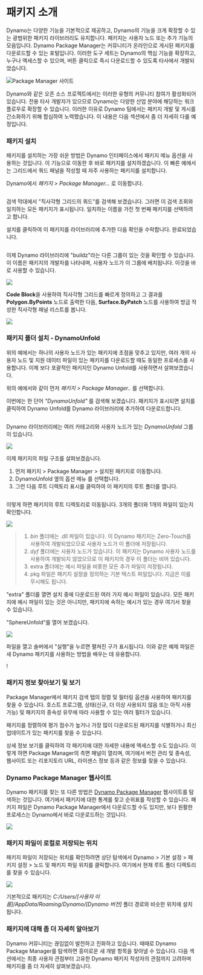 # 패키지 소개

Dynamo는 다양한 기능을 기본적으로 제공하고, Dynamo의 기능을 크게 확장할 수 있는 광범위한 패키지 라이브러리도 유지합니다. 패키지는 사용자 노드 또는 추가 기능의 모음입니다. Dynamo Package Manager는 커뮤니티가 온라인으로 게시된 패키지를 다운로드할 수 있는 포털입니다. 이러한 도구 세트는 Dynamo의 핵심 기능을 확장하고, 누구나 액세스할 수 있으며, 버튼 클릭으로 즉시 다운로드할 수 있도록 타사에서 개발되었습니다.

![Package Manager 사이트](../images/6-2/1/dpm.jpg)

Dynamo와 같은 오픈 소스 프로젝트에서는 이러한 유형의 커뮤니티 참여가 활성화되어 있습니다. 전용 타사 개발자가 있으므로 Dynamo는 다양한 산업 분야에 해당하는 워크플로우로 확장할 수 있습니다. 이러한 이유로 Dynamo 팀에서는 패키지 개발 및 게시를 간소화하기 위해 합심하여 노력했습니다. 이 내용은 다음 섹션에서 좀 더 자세히 다룰 예정입니다.

### 패키지 설치

패키지를 설치하는 가장 쉬운 방법은 Dynamo 인터페이스에서 패키지 메뉴 옵션을 사용하는 것입니다. 이 기능으로 이동한 후 바로 패키지를 설치하겠습니다. 이 빠른 예에서는 그리드에서 쿼드 패널을 작성할 때 자주 사용하는 패키지를 설치합니다.

Dynamo에서 _패키지 > Package Manager..._ 로 이동합니다.

<figure><img src="../../.gitbook/assets/package-manager-menu.png" alt=""><figcaption></figcaption></figure>

검색 막대에서 "직사각형 그리드의 쿼드"를 검색해 보겠습니다. 그러면 이 검색 조회와 일치하는 모든 패키지가 표시됩니다. 일치하는 이름을 가진 첫 번째 패키지를 선택하려고 합니다.

설치를 클릭하여 이 패키지를 라이브러리에 추가한 다음 확인을 수락합니다. 완료되었습니다.

<figure><img src="../../.gitbook/assets/quads-from-rectangular-grid.png" alt=""><figcaption></figcaption></figure>

이제 Dynamo 라이브러리에 "buildz"라는 다른 그룹이 있는 것을 확인할 수 있습니다. 이 이름은 패키지의 개발자를 나타내며, 사용자 노드가 이 그룹에 배치됩니다. 이것을 바로 사용할 수 있습니다.

![](../images/6-2/1/packageintroduction-installingapackage03.jpg)

**Code Block**을 사용하여 직사각형 그리드를 빠르게 정의하고 그 결과를 **Polygon.ByPoints** 노드로 출력한 다음, **Surface.ByPatch** 노드를 사용하여 방금 작성한 직사각형 패널 리스트를 봅니다.

![](../images/6-2/1/packageintroduction-installingapackage04.jpg)

### 패키지 폴더 설치 - DynamoUnfold

위의 예에서는 하나의 사용자 노드가 있는 패키지에 초점을 맞추고 있지만, 여러 개의 사용자 노드 및 지원 데이터 파일이 있는 패키지를 다운로드할 때도 동일한 프로세스를 사용합니다. 이제 보다 포괄적인 패키지인 Dynamo Unfold를 사용하면서 살펴보겠습니다.

위의 예에서와 같이 먼저 _패키지 > Package Manager.._ 를 선택합니다.

이번에는 한 단어 _"DynamoUnfold"_ 를 검색해 보겠습니다. 패키지가 표시되면 설치를 클릭하여 Dynamo Unfold를 Dynamo 라이브러리에 추가하여 다운로드합니다.

<figure><img src="../../.gitbook/assets/unfold.png" alt=""><figcaption></figcaption></figure>

Dynamo 라이브러리에는 여러 카테고리와 사용자 노드가 있는 _DynamoUnfold_ 그룹이 있습니다.

![](../images/6-2/1/packageintroduction-installingpackagefolder02.jpg)

이제 패키지의 파일 구조를 살펴보겠습니다. 

1. 먼저 패키지 > Package Manager > 설치된 패키지로 이동합니다.
2. DynamoUnfold 옆의 옵션 메뉴 <img src="../images/6-2/1/packageintroduction-verticaldotsmenu.jpg" alt="" data-size="line">를 선택합니다.
3. 그런 다음 루트 디렉토리 표시를 클릭하여 이 패키지의 루트 폴더를 엽니다.

<figure><img src="../../.gitbook/assets/view-root-directory.png" alt=""><figcaption></figcaption></figure>

이렇게 하면 패키지의 루트 디렉토리로 이동됩니다. 3개의 폴더와 1개의 파일이 있는지 확인합니다.

![](../images/6-2/1/packageintroduction-installingpackagefolder05.jpg)

> 1. _bin_ 폴더에는 .dll 파일이 있습니다. 이 Dynamo 패키지는 Zero-Touch를 사용하여 개발되었으므로 사용자 노드가 이 폴더에 저장됩니다.
> 2. _dyf_ 폴더에는 사용자 노드가 있습니다. 이 패키지는 Dynamo 사용자 노드를 사용하여 개발되지 않았으므로 이 패키지의 경우 이 폴더는 비어 있습니다.
> 3. extra 폴더에는 예시 파일을 비롯한 모든 추가 파일이 저장됩니다.
> 4. pkg 파일은 패키지 설정을 정의하는 기본 텍스트 파일입니다. 지금은 이를 무시해도 됩니다.

"extra" 폴더를 열면 설치 중에 다운로드된 여러 가지 예시 파일이 있습니다. 모든 패키지에 예시 파일이 있는 것은 아니지만, 패키지에 속하는 예시가 있는 경우 여기서 찾을 수 있습니다.

"SphereUnfold"를 열어 보겠습니다.

![](../images/6-2/1/rd2.jpg)

파일을 열고 솔버에서 "실행"을 누르면 펼쳐진 구가 표시됩니다. 이와 같은 예제 파일은 새 Dynamo 패키지를 사용하는 방법을 배우는 데 유용합니다.

\![](<../images/6-2/1/packageintroduction-installingpackagefolder07 (1) (2).jpg>)

### 패키지 정보 찾아보기 및 보기

Package Manager에서 패키지 검색 탭의 정렬 및 필터링 옵션을 사용하여 패키지를 찾을 수 있습니다. 호스트 프로그램, 상태(신규, 더 이상 사용되지 않음 또는 아직 사용 가능) 및 패키지의 종속성 유무에 따라 사용할 수 있는 여러 필터가 있습니다.

패키지를 정렬하여 평가 점수가 높거나 가장 많이 다운로드된 패키지를 식별하거나 최신 업데이트가 있는 패키지를 찾을 수 있습니다. 

상세 정보 보기를 클릭하여 각 패키지에 대한 자세한 내용에 액세스할 수도 있습니다. 이렇게 하면 Package Manager의 측면 패널이 열리며, 여기에서 버전 관리 및 종속성, 웹사이트 또는 리포지토리 URL, 라이센스 정보 등과 같은 정보를 찾을 수 있습니다.

### Dynamo Package Manager 웹사이트

Dynamo 패키지를 찾는 또 다른 방법은 [Dynamo Package Manager](http://dynamopackages.com) 웹사이트를 탐색하는 것입니다. 여기에서 패키지에 대한 통계를 찾고 순위표를 작성할 수 있습니다. 패키지 파일은 Dynamo Package Manager에서 다운로드할 수도 있지만, 보다 원활한 프로세스는 Dynamo에서 바로 다운로드하는 것입니다.

![](../images/6-2/1/dpm2.jpg)

### 패키지 파일이 로컬로 저장되는 위치

패키지 파일이 저장되는 위치를 확인하려면 상단 탐색에서 Dynamo > 기본 설정 > 패키지 설정 > 노드 및 패키지 파일 위치를 클릭합니다. 여기에서 현재 루트 폴더 디렉토리를 찾을 수 있습니다.

![](../images/6-2/1/packageintroduction-installingpackagefolder08.jpg)

기본적으로 패키지는 _C:/Users/[사용자 이름]/AppData/Roaming/Dynamo/[Dynamo 버전]_ 폴더 경로와 비슷한 위치에 설치됩니다.

### 패키지에 대해 좀 더 자세히 알아보기

Dynamo 커뮤니티는 끊임없이 발전하고 진화하고 있습니다. 때때로 Dynamo Package Manager를 탐색하면 흥미로운 새 개발 항목을 찾아낼 수 있습니다. 다음 섹션에서는 최종 사용자 관점부터 고유한 Dynamo 패키지 작성자의 관점까지 고려하며 패키지를 좀 더 자세히 살펴보겠습니다.
